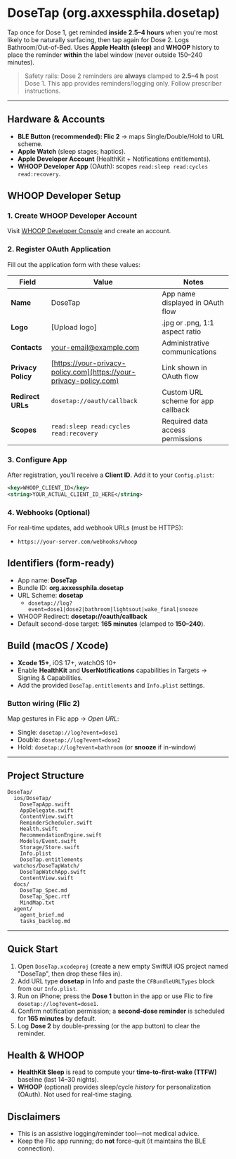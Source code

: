 # DoseTap (org.axxessphila.dosetap)

Tap once for Dose 1, get reminded **inside 2.5–4 hours** when you're most likely to be naturally surfacing, then tap again for Dose 2.
Logs Bathroom/Out-of-Bed. Uses **Apple Health (sleep)** and **WHOOP** history to place the reminder **within** the label window (never outside 150–240 minutes).

> Safety rails: Dose 2 reminders are **always** clamped to **2.5–4 h** post Dose 1. This app provides reminders/logging only. Follow prescriber instructions.

---

## Hardware & Accounts

- **BLE Button (recommended): Flic 2** → maps Single/Double/Hold to URL scheme.
- **Apple Watch** (sleep stages; haptics).
- **Apple Developer Account** (HealthKit + Notifications entitlements).
- **WHOOP Developer App** (OAuth): scopes `read:sleep read:cycles read:recovery`.

## WHOOP Developer Setup

### 1. Create WHOOP Developer Account

Visit [WHOOP Developer Console](https://developer.whoop.com/) and create an account.

### 2. Register OAuth Application

Fill out the application form with these values:

| Field | Value | Notes |
|-------|-------|-------|
| **Name** | DoseTap | App name displayed in OAuth flow |
| **Logo** | [Upload logo] | .jpg or .png, 1:1 aspect ratio |
| **Contacts** | [your-email@example.com](mailto:your-email@example.com) | Administrative communications |
| **Privacy Policy** | [https://your-privacy-policy.com](https://your-privacy-policy.com) | Link shown in OAuth flow |
| **Redirect URLs** | `dosetap://oauth/callback` | Custom URL scheme for app callback |
| **Scopes** | `read:sleep read:cycles read:recovery` | Required data access permissions |

### 3. Configure App

After registration, you'll receive a **Client ID**. Add it to your `Config.plist`:

```xml
<key>WHOOP_CLIENT_ID</key>
<string>YOUR_ACTUAL_CLIENT_ID_HERE</string>
```

### 4. Webhooks (Optional)

For real-time updates, add webhook URLs (must be HTTPS):

- `https://your-server.com/webhooks/whoop`

## Identifiers (form-ready)

- App name: **DoseTap**
- Bundle ID: **org.axxessphila.dosetap**
- URL Scheme: **dosetap**
  - `dosetap://log?event=dose1|dose2|bathroom|lightsout|wake_final|snooze`
- WHOOP Redirect: **dosetap://oauth/callback**
- Default second-dose target: **165 minutes** (clamped to **150–240**).

## Build (macOS / Xcode)

- **Xcode 15+**, iOS 17+, watchOS 10+
- Enable **HealthKit** and **UserNotifications** capabilities in Targets → Signing & Capabilities.
- Add the provided `DoseTap.entitlements` and `Info.plist` settings.

### Button wiring (Flic 2)

Map gestures in Flic app → *Open URL*:

- Single: `dosetap://log?event=dose1`
- Double: `dosetap://log?event=dose2`
- Hold: `dosetap://log?event=bathroom` (or **snooze** if in-window)

---

## Project Structure

```
DoseTap/
  ios/DoseTap/
    DoseTapApp.swift
    AppDelegate.swift
    ContentView.swift
    ReminderScheduler.swift
    Health.swift
    RecommendationEngine.swift
    Models/Event.swift
    Storage/Store.swift
    Info.plist
    DoseTap.entitlements
  watchos/DoseTapWatch/
    DoseTapWatchApp.swift
    ContentView.swift
  docs/
    DoseTap_Spec.md
    DoseTap_Spec.rtf
    MindMap.txt
  agent/
    agent_brief.md
    tasks_backlog.md
```

---

## Quick Start

1. Open `DoseTap.xcodeproj` (create a new empty SwiftUI iOS project named "DoseTap", then drop these files in).
2. Add URL type **dosetap** in Info and paste the `CFBundleURLTypes` block from our `Info.plist`.
3. Run on iPhone; press the **Dose 1** button in the app or use Flic to fire `dosetap://log?event=dose1`.
4. Confirm notification permission; a **second-dose reminder** is scheduled for **165 minutes** by default.
5. Log **Dose 2** by double-pressing (or the app button) to clear the reminder.

## Health & WHOOP

- **HealthKit Sleep** is read to compute your **time-to-first-wake (TTFW)** baseline (last 14–30 nights).
- **WHOOP** (optional) provides sleep/cycle *history* for personalization (OAuth). Not used for real-time staging.

## Disclaimers

- This is an assistive logging/reminder tool—not medical advice.
- Keep the Flic app running; do **not** force-quit (it maintains the BLE connection).

